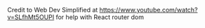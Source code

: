 Credit to Web Dev Simplified at https://www.youtube.com/watch?v=SLfhMt5OUPI for help with React router dom